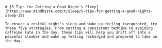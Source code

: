 
    # [5 Tips for Getting a Good Night's Sleep](https://www.mindhaste.com/t/sleep/5-tips-for-getting-a-good-nights-sleep-15)

    To ensure a restful night's sleep and wake up feeling invigorated, try these five strategies. From setting a consistent bedtime to avoiding caffeine late in the day, these tips will help you drift off into a peaceful slumber and wake up feeling recharged and prepared to take on the day.
    